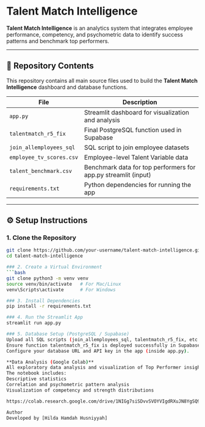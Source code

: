 # Talent Match Intelligence

**Talent Match Intelligence** is an analytics system that integrates employee performance, competency, and psychometric data to identify success patterns and benchmark top performers.

---

## 📁 Repository Contents

This repository contains all main source files used to build the **Talent Match Intelligence** dashboard and database functions.

| File | Description |
|------|--------------|
| `app.py` | Streamlit dashboard for visualization and analysis |
| `talentmatch_r5_fix` | Final PostgreSQL function used in Supabase |
| `join_allemployees_sql` | SQL script to join employee datasets |
| `employee_tv_scores.csv` | Employee-level Talent Variable data |
| `talent_benchmark.csv` | Benchmark data for top performers for app.py streamlit (input) |
| `requirements.txt` | Python dependencies for running the app |

---

## ⚙️ Setup Instructions

### 1. Clone the Repository
```bash
git clone https://github.com/your-username/talent-match-intelligence.git
cd talent-match-intelligence

### 2. Create a Virtual Environment
```bash
git clone python3 -m venv venv
source venv/bin/activate   # For Mac/Linux
venv\Scripts\activate      # For Windows

### 3. Install Dependencies
pip install -r requirements.txt

### 4. Run the Streamlit App
streamlit run app.py

### 5. Database Setup (PostgreSQL / Supabase)
Upload all SQL scripts (join_allemployees_sql, talentmatch_r5_fix, etc.) into your database.
Ensure function talentmatch_r5_fix is deployed successfully in Supabase.
Configure your database URL and API key in the app (inside app.py).

**Data Analysis (Google Colab)**
All exploratory data analysis and visualization of Top Performer insights are conducted in a Google Colab notebook.
The notebook includes:
Descriptive statistics
Correlation and psychometric pattern analysis
Visualization of competency and strength distributions

https://colab.research.google.com/drive/1NIGg7siSDvvSVOYVIgdRXuJN8YgSQ91E#scrollTo=BgmyDprn1L3d

Author
Developed by [Hilda Hamdah Husniyyah]
